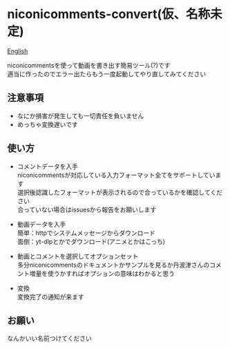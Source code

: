 # niconicomments-convert(仮、名称未定)
[English](https://github.com/xpadev-net/niconicomments-convert/blob/master/README.md)


niconicommentsを使って動画を書き出す簡易ツール(?)です  
適当に作ったのでエラー出たらもう一度起動してやり直してみてください  

## 注意事項
- なにか損害が発生しても一切責任を負いません
- めっちゃ変換遅いです

## 使い方  
- コメントデータを入手  
niconicommentsが対応している入力フォーマット全てをサポートしています  
選択後認識したフォーマットが表示されるので合っているかを確認してください  
合っていない場合はissuesから報告をお願いします  

- 動画データを入手  
簡単：httpでシステムメッセージからダウンロード  
面倒：yt-dlpとかでダウンロード(アニメとかはこっち)  

- 動画とコメントを選択してオプションセット  
多分niconicommentsのドキュメントかサンプルを見るか丹波津さんのコメント増量を使うかすればオプションの意味はわかると思う  

- 変換  
変換完了の通知が来ます

## お願い
なんかいい名前つけてください
